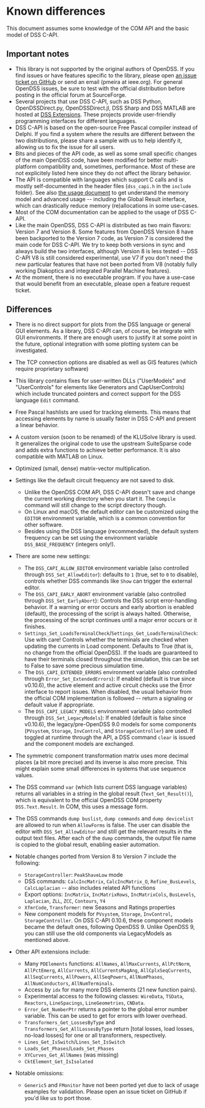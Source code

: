 # Known differences 

This document assumes some knowledge of the COM API and the basic model of DSS C-API.

## Important notes

- This library is not supported by the original authors of OpenDSS. If you find issues or have features specific to the library, please open [an issue ticket on GitHub](https://github.com/dss-extensions/dss_capi/issues/) or send an email (pmeira at ieee.org). For general OpenDSS issues, be sure to test with the official distribution before posting in the official forum at SourceForge.
- Several projects that use DSS C-API, such as DSS Python, OpenDSSDirect.py, OpenDSSDirect.jl, DSS Sharp and DSS MATLAB are hosted at [DSS Extensions](http://github.com/dss-extensions/). These projects provide user-friendly programming interfaces for different languages.
- DSS C-API is based on the open-source Free Pascal compiler instead of Delphi. If you find a system where the results are different between the two distributions, please share a sample with us to help identify it, allowing us to fix the issue for all users.
- Bits and pieces of the API code, as well as some small specific changes of the main OpenDSS code, have been modified for better multi-platform compatibility and, sometimes, performance. Most of these are not explicitely listed here since they do not affect the library behavior.
- The API is compatible with languages which support C calls and is mostly self-documented in the header files (`dss_capi.h` in the `include` folder). See also [the usage document](https://github.com/dss-extensions/dss_capi/blob/master/docs/usage.md) to get understand the memory model and advanced usage -- including the Global Result interface, which can drastically reduce memory (re)allocations in some use-cases.
- Most of the COM documentation can be applied to the usage of DSS C-API.
- Like the main OpenDSS, DSS C-API is distributed as two main flavors: Version 7 and Version 8. Some features from OpenDSS Version 8 have been backported to the Version 7 code, as Version 7 is considered the main code for DSS C-API. We try to keep both versions in sync and always build the two interfaces, although Version 8 is less tested -- DSS C-API V8 is still considered experimental, use V7 if you don't need the new particular features that have not been ported from V8 (notably fully working Diakoptics and integrated Parallel Machine features).
- At the moment, there is no executable program. If you have a use-case that would benefit from an executable, please open a feature request ticket.

## Differences

- There is no direct support for plots from the DSS language or general GUI elements. As a library, DSS C-API can, of course, be integrate with GUI environments. If there are enough users to justify it at some point in the future, optional integration with some plotting system can be investigated.
- The TCP connection options are disabled as well as GIS features (which require proprietary software)
- This library contains fixes for user-written DLLs ("UserModels" and "UserControls" for elements like Generators and CapUserControls) which include truncated pointers and correct support for the DSS language `Edit` command.
- Free Pascal hashlists are used for tracking elements. This means that accessing elements by name is usually faster in DSS C-API and present a linear behavior.
- A custom version (soon to be renamed) of the KLUSolve library is used. It generalizes the original code to use the upstream SuiteSparse code and adds extra functions to achieve better performance. It is also compatible with MATLAB on Linux.
- Optimized (small, dense) matrix-vector multiplication.
- Settings like the default circuit frequency are not saved to disk. 
    - Unlike the OpenDSS COM API, DSS C-API doesn't save and change the current working directory when you start it. The `Compile` command will still change to the script directory though.
    - On Linux and macOS, the default editor can be customized using the `EDITOR` environment variable, which is a common convention for other software.
    - Besides using the DSS language (recommended), the default system frequency can be set using the environment variable `DSS_BASE_FREQUENCY` (integers only!).

- There are some new settings:
    - The `DSS_CAPI_ALLOW_EDITOR` environment variable (also controlled through `DSS_Set_AllowEditor`): defaults to `1` (true, set to `0` to disable),  controls whether DSS commands like `Show` can trigger the external editor. 
    - The `DSS_CAPI_EARLY_ABORT` environment variable (also controlled through `DSS_Set_EarlyAbort`):  Controls the DSS script error-handling behavior. If a warning or error occurs and early abortion is enabled (default), the processing of the script is always halted. Otherwise, the processing of the script continues until a major error occurs or it finishes.
    - `Settings_Set_LoadsTerminalCheck`/`Settings_Get_LoadsTerminalCheck`: Use with care! Controls whether the terminals are checked when updating the currents in Load component. Defaults to True (that is, no change from the official OpenDSS). If the loads are guaranteed to have their terminals closed throughout the simulation, this can be set to False to save some precious simulation time.
    - The `DSS_CAPI_EXTENDED_ERRORS` environment variable (also controlled through `Error_Set_ExtendedErrors`): If enabled (default is true since v0.10.6), the active element and active circuit checks use the Error interface to report issues. When disabled, the usual behavior from the official COM implementation is followed -- return a signaling or default value if appropriate.
    - The `DSS_CAPI_LEGACY_MODELS` environment variable (also controlled through `DSS_Set_LegacyModels`): If enabled (default is false since v0.10.6), the legacy/pre-OpenDSS 9.0 models for some components (`PVsystem`, `Storage`, `InvControl`, and `StorageController`) are used. If toggled at runtime through the API, a DSS command `clear` is issued and the component models are exchanged.

- The symmetric component transformation matrix uses more decimal places (a bit more precise) and its inverse is also more precise. This might explain some small differences in systems that use sequence values.

- The DSS command `var` (which lists current DSS language variables) returns all variables in a string in the global result (`Text_Get_Result()`), which is equivalent to the official OpenDSS COM property `DSS.Text.Result`. In COM, this uses a message form.

- The DSS commands `dump buslist`, `dump commands` and `dump devicelist` are allowed to run when `AllowForms` is false. The user can disable the editor with `DSS_Set_AllowEditor` and still get the relevant results in the output text files. After each of the `dump` commands, the output file name is copied to the global result, enabling easier automation.

- Notable changes ported from Version 8 to Version 7 include the following: 
    - `StorageController`: `PeakShaveLow` mode
    - DSS commands: `CalcIncMatrix`, `CalcIncMatrix_O`, `Refine_BusLevels`, `CalcLaplacian` -- also includes related API functions
    - Export options: `IncMatrix`, `IncMatrixRows`, `IncMatrixCols`, `BusLevels`, `Laplacian`, `ZLL`, `ZCC`, `Contours`, `Y4`
    - `XfmrCode`, `Transformer`: new Seasons and Ratings properties
    - New component models for `PVsystem`, `Storage`, `InvControl`, `StorageController`. On DSS C-API 0.10.6, these component models became the default ones, following OpenDSS 9. Unlike OpenDSS 9, you can still use the old components via LegacyModels as mentioned above.
    
- Other API extensions include:
    - Many `PDElements` functions: `AllNames`, `AllMaxCurrents`, `AllPctNorm`, `AllPctEmerg`, `AllCurrents`, `AllCurrentsMagAng`, `AllCplxSeqCurrents`, `AllSeqCurrents`, `AllPowers`, `AllSeqPowers`, `AllNumPhases`, `AllNumConductors`, `AllNumTerminals`.
    - Access by `idx` for many more DSS elements (21 new function pairs).
    - Experimental access to the following classes: `WireData`, `TSData`, `Reactors`, `LineSpacings`, `LineGeometries`, `CNData`.
    - `Error_Get_NumberPtr` returns a pointer to the global error number variable. This can be used to get for errors with lower overhead.
    - `Transformers_Get_LossesByType` and `Transformers_Get_AllLossesByType` return [total losses, load losses, no-load losses] for one or all transformers, respectively.
    - `Lines_Get_IsSwitch`/`Lines_Set_IsSwitch`
    - `Loads_Get_Phases`/`Loads_Set_Phases`
    - `XYCurves_Get_AllNames` (was missing)
    - `CktElement_Get_IsIsolated`

- Notable omissions:
    - `Generic5` and `FMonitor` have not been ported yet due to lack of usage examples for validation. Please open an issue ticket on GitHub if you'd like us to port those.
